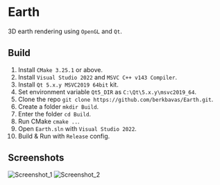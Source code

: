 # Earth
3D earth rendering using `OpenGL` and `Qt`.

## Build
1) Install `CMake 3.25.1` or above.
2) Install `Visual Studio 2022` and `MSVC C++ v143 Compiler`.
3) Install `Qt 5.x.y MSVC2019 64bit` kit.
4) Set environment variable `Qt5_DIR` as `C:\Qt\5.x.y\msvc2019_64`.
5) Clone the repo `git clone https://github.com/berkbavas/Earth.git`.
6) Create a folder `mkdir Build`.
7) Enter the folder `cd Build`.
8) Run CMake `cmake ..`.
9) Open `Earth.sln` with `Visual Studio 2022`.
10) Build & Run with `Release` config.

## Screenshots
![Screenshot_1](https://github.com/berkbavas/Earth/assets/53399385/a97182b3-c935-4175-9005-8ba352a107e6)
![Screenshot_2](https://github.com/berkbavas/Earth/assets/53399385/c870a3db-ff94-421e-9324-4fdcdf7d29ed)
